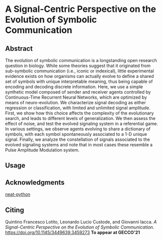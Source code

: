 # A Signal-Centric Perspective on the Evolution of Symbolic Communication

## Abstract
The evolution of symbolic communication is a longstanding open research question in biology. While some theories suggest that it originated from sub-symbolic communication (i.e., iconic or indexical), little experimental evidence exists on how organisms can actually evolve to define a shared set of symbols with unique interpretable meaning, thus being capable of encoding and decoding discrete information. Here, we use a simple synthetic model composed of sender and receiver agents controlled by Continuous-Time Recurrent Neural Networks, which are optimized by means of neuro-evolution. We characterize signal decoding as either regression or classification, with limited and unlimited signal amplitude. First, we show how this choice affects the complexity of the evolutionary search, and leads to different levels of generalization. We then assess the effect of noise, and test the evolved signaling system in a referential game. In various settings, we observe agents evolving to share a dictionary of symbols, with each symbol spontaneously associated to a 1-D unique signal. Finally, we analyze the constellation of signals associated to the evolved signaling systems and note that in most cases these resemble a Pulse Amplitude Modulation system.

## Usage

## Acknowledgments
[neat-python](https://github.com/CodeReclaimers/neat-python)

## Citing
Quintino Francesco Lotito, Leonardo Lucio Custode, and Giovanni Iacca. *A Signal-Centric Perspective on the Evolution of Symbolic Communication*. https://doi.org/10.1145/3449639.3459273 **To appear at GECCO'21**
